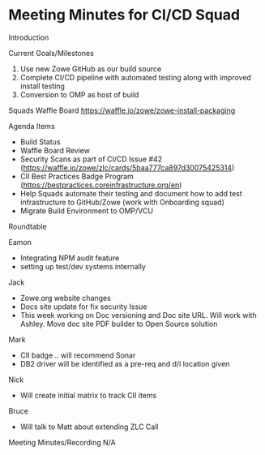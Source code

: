 # Meeting Minutes for CI/CD Squad

Introduction

Current Goals/Milestones

1. Use new Zowe GitHub as our build source
2. Complete CI/CD pipeline with automated testing along with improved install testing
3. Conversion to OMP as host of build

Squads Waffle Board
https://waffle.io/zowe/zowe-install-packaging

Agenda Items

- Build Status
- Waffle Board Review
- Security Scans as part of CI/CD Issue #42 (https://waffle.io/zowe/zlc/cards/5baa777ca897d30075425314)
- CII Best Practices Badge Program (https://bestpractices.coreinfrastructure.org/en)
- Help Squads automate their testing and document how to add test infrastructure to GitHub/Zowe (work with Onboarding squad)
- Migrate Build Environment to OMP/VCU

Roundtable

Eamon
- Integrating NPM audit feature
- setting up test/dev systems internally

Jack
- Zowe.org website changes
- Docs site update for fix security Issue
- This week working on Doc versioning and Doc site URL. Will work with Ashley. Move doc site PDF builder to Open Source solution

Mark
- CII badge .. will recommend Sonar
- DB2 driver will be identified as a pre-req and d/l location given

Nick
- Will create initial matrix to track CII items

Bruce
- Will talk to Matt about extending ZLC Call


Meeting Minutes/Recording
N/A
